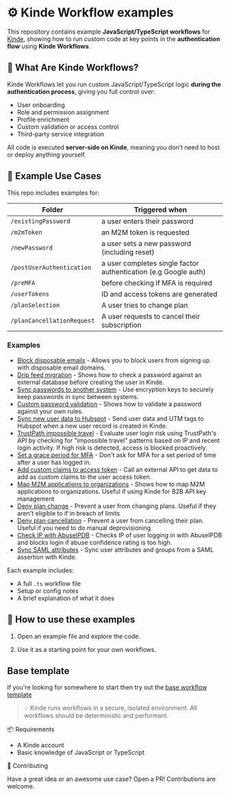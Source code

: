 # ⚙️ Kinde Workflow examples

This repository contains example **JavaScript/TypeScript workflows** for [Kinde](https://kinde.com), showing how to run custom code at key points in the **authentication flow** using **Kinde Workflows**.

## 🧠 What Are Kinde Workflows?

Kinde Workflows let you run custom JavaScript/TypeScript logic **during the authentication process**, giving you full control over:

- User onboarding
- Role and permission assignment
- Profile enrichment
- Custom validation or access control
- Third-party service integration

All code is executed **server-side on Kinde**, meaning you don’t need to host or deploy anything yourself.

## 🧪 Example Use Cases

This repo includes examples for:

| Folder | Triggered when |
| --- | --- |
| `/existingPassword` | a user enters their password |
| `/m2mToken` | an M2M token is requested |
| `/newPassword` | a user sets a new password (including reset) |
| `/postUserAuthentication` | a user completes single factor authentication (e.g Google auth) |
| `/preMFA` | before checking if MFA is required |
| `/userTokens` | ID and access tokens are generated |
| `/planSelection` | A user tries to change plan |
| `/planCancellationRequest` | A user requests to cancel their subscription |

### Examples

- [Block disposable emails](https://github.com/kinde-starter-kits/workflow-examples/blob/main/preUserRegistration/blockDisposableEmails.ts) - Allows you to block users from signing up with disposable email domains.
- [Drip feed migration](https://github.com/kinde-starter-kits/workflow-examples/blob/main/existingPassword/dripFeedMigrationWorkflow.ts) - Shows how to check a password against an external database before creating the user in Kinde.
- [Sync passwords to another system](https://github.com/kinde-starter-kits/workflow-examples/blob/main/newPassword/securelySyncPasswordWorkflow.ts) - Use encryption keys to securely keep passwords in sync between systems.
- [Custom password validation](https://github.com/kinde-starter-kits/workflow-examples/blob/main/newPassword/customPasswordValidationWorkflow.ts) - Shows how to validate a password against your own rules.
- [Sync new user data to Hubspot](https://github.com/kinde-starter-kits/workflow-examples/blob/main/postUserAuthentication/syncNewUserToHubspotWorkflow.ts) - Send user data and UTM tags to Hubspot when a new user record is created in Kinde.
- [TrustPath impossible travel](https://github.com/kinde-starter-kits/workflow-examples/blob/main/postUserAuthentication/impossibleTravelWorkflow.ts) - Evaluate user login risk using TrustPath's API by checking for "impossible travel" patterns based on IP and recent login activity. If high risk is detected, access is blocked proactively.
- [Set a grace period for MFA](https://github.com/kinde-starter-kits/workflow-examples/blob/main/preMFA/gracePeriodWorkflow.ts) - Don't ask for MFA for a set period of time after a user has logged in.
- [Add custom claims to access token](https://github.com/kinde-starter-kits/workflow-examples/blob/main/userTokens/customClaimsAccessTokenWorkflow.ts) - Call an external API to get data to add as custom claims to the user access token.
- [Map M2M applications to organizations](https://github.com/kinde-starter-kits/workflow-examples/blob/main/m2mToken/mapOrgToM2MApplicationWorkflow.ts) - Shows how to map M2M applications to organizations. Useful if using Kinde for B2B API key management
- [Deny plan change](https://github.com/kinde-starter-kits/workflow-examples/blob/main/planSelection/denyPlanChangeWorkflow.ts) - Prevent a user from changing plans. Useful if they aren't eligible to if in breach of limits
- [Deny plan cancellation](https://github.com/kinde-starter-kits/workflow-examples/blob/main/planCancellationRequest/denyPlanCancellation.ts) - Prevent a user from cancelling their plan. Useful if you need to do manual deprovisioning
- [Check IP with AbuseIPDB](https://github.com/kinde-starter-kits/workflow-examples/blob/main/postUserAuthentication/checkIPWithAbuseIPDBWorkflow.ts) - Checks IP of user logging in with AbuseIPDB and blocks login if abuse confidence rating is too high.
- [Sync SAML attributes](https://github.com/kinde-starter-kits/workflow-examples/blob/main/postUserAuthentication/syncAttributesSamlWorkflow.ts) - Sync user attributes and groups from a SAML assertion with Kinde.

Each example includes:

- A full `.ts` workflow file
- Setup or config notes
- A brief explanation of what it does

## 🔧 How to use these examples

1. Open an example file and explore the code.

2. Use it as a starting point for your own workflows.

## Base template

If you're looking for somewhere to start then try out the [base workflow template](https://github.com/kinde-starter-kits/workflow-base-template)

> 💡 Kinde runs workflows in a secure, isolated environment. All workflows should be deterministic and performant.

📦 Requirements

- A Kinde account
- Basic knowledge of JavaScript or TypeScript

🤝 Contributing

Have a great idea or an awesome use case? Open a PR! Contributions are welcome.
